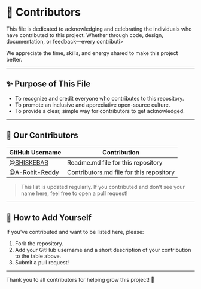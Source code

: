 # 🌟 Contributors

This file is dedicated to acknowledging and celebrating the individuals who have contributed to this project. Whether through code, design, documentation, or feedback—every contributi>

We appreciate the time, skills, and energy shared to make this project better.

---

## ✨ Purpose of This File

- To recognize and credit everyone who contributes to this repository.
- To promote an inclusive and appreciative open-source culture.
- To provide a clear, simple way for contributors to get acknowledged.

---

## 🙌 Our Contributors

| GitHub Username | Contribution |
|-----------------|--------------|
| [@SHISKEBAB](https://github.com/SHISKEBAB) | Readme.md file for this repository |
| [@A-Rohit-Reddy](https://github.com/A-Rohit-Reddy) | Contributors.md file for this repository |

> This list is updated regularly. If you contributed and don’t see your name here, feel free to open a pull request!

---

## 📝 How to Add Yourself

If you've contributed and want to be listed here, please:
1. Fork the repository.
2. Add your GitHub username and a short description of your contribution to the table above.
3. Submit a pull request!

---

Thank you to all contributors for helping grow this project! 💚

